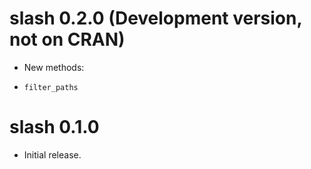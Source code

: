 # slash 0.2.0 (Development version, not on CRAN)

* New methods: 

- `filter_paths`



# slash 0.1.0

* Initial release.
